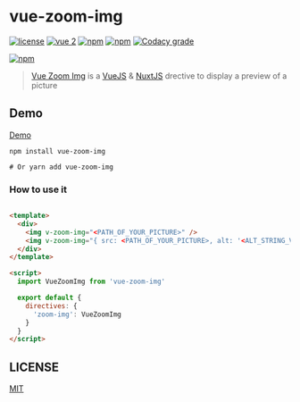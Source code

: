 # vue-zoom-img

[![license](https://img.shields.io/github/license/LouisMazel/vue-zoom-img.svg?style=flat-square)](https://github.com/LouisMazel/vue-zoom-img/blob/master/LICENSE)
[![vue 2](https://img.shields.io/badge/vue-2-42b983.svg?style=flat-square)](https://vuejs.org)
[![npm](https://img.shields.io/npm/v/vue-zoom-img.svg?style=flat-square)](https://www.npmjs.com/package/vue-zoom-img)
[![npm](https://img.shields.io/npm/dt/vue-zoom-img.svg?style=flat-square)](https://www.npmjs.com/package/vue-zoom-img)
[![Codacy grade](https://img.shields.io/codacy/grade/3d15a7c11bfe47c69a2aed93cc67cc29.svg?style=flat-square)](https://www.codacy.com/app/LouisMazel/vue-zoom-img)

[![npm](https://nodei.co/npm/vue-zoom-img.png?downloads=true&downloadRank=true&stars=true)](https://www.npmjs.com/package/vue-zoom-img)

> [Vue Zoom Img](https://louismazel.github.io/vue-zoom-img/) is a [VueJS](https://vuejs.org) & [NuxtJS](https://nuxtjs.org/) drective to display a preview of a picture

## Demo

[Demo](https://louismazel.github.io/vue-zoom-img/)

```shell
npm install vue-zoom-img

# Or yarn add vue-zoom-img
```

### How to use it

```html

<template>
  <div>
    <img v-zoom-img="<PATH_OF_YOUR_PICTURE>" />
    <img v-zoom-img="{ src: <PATH_OF_YOUR_PICTURE>, alt: '<ALT_STRING_VALUE>' disabled: <TRUE_OR_FALSE>" />
  </div>
</template>

<script>
  import VueZoomImg from 'vue-zoom-img'

  export default {
    directives: {
      'zoom-img': VueZoomImg
    }
  }
</script>
```

## LICENSE

[MIT](LICENSE)
